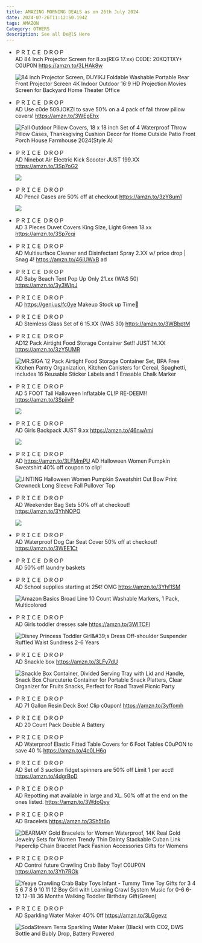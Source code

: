 ```yaml
---
title: AMAZING MORNING DEALS as on 26th July 2024
date: 2024-07-26T11:12:50.194Z
tags: AMAZON
Category: OTHERS
description: See all De@lS Here
---
```

* ＰＲＩＣＥ ＤＲＯＰ\
  AD
  84 Inch Projector Screen for 8.xx(REG 17.xx)
  C0DE:  20KQT1XY+ C0UP0N 
  https://amzn.to/3LHAk8w<!--StartFragment-->

  ![84 inch Projector Screen, DUYIKJ Foldable Washable Portable Rear Front Projector Screen 4K Indoor Outdoor 16:9 HD Projection Movies Screen for Backyard Home Theater Office](https://m.media-amazon.com/images/I/71DQN1mxXwL._AC_SX569_.jpg)
* ＰＲＩＣＥ ＤＲＯＰ\
  AD
  Use c0de 509JOKZI to save 50% on a 4 pack of fall throw pillow covers!
  https://amzn.to/3WEpEhx<!--StartFragment-->

  ![Fall Outdoor Pillow Covers, 18 x 18 inch Set of 4 Waterproof Throw Pillow Cases, Thanksgiving Cushion Decor for Home Outside Patio Front Porch House Farmhouse 2024(Style A)](https://m.media-amazon.com/images/I/71OypHp8sAL.__AC_SX300_SY300_QL70_FMwebp_.jpg)
* ＰＲＩＣＥ ＤＲＯＰ\
  AD
  Ninebot Air Electric Kick Scooter
  JUST 199.XX 
  https://amzn.to/3Sp7oG2<!--StartFragment-->

  ![](https://m.media-amazon.com/images/I/51F1-Gc5cTL._AC_SL1500_.jpg)
* ＰＲＩＣＥ ＤＲＯＰ\
  AD
  Pencil Cases are 50% off at checkout
  https://amzn.to/3zY8um1<!--StartFragment-->

  ![](https://m.media-amazon.com/images/I/51JeKGcX1aL._SR400,400_.jpg)
* ＰＲＩＣＥ ＤＲＯＰ\
  AD
  3 Pieces Duvet Covers King Size, Light Green
  18.xx
  https://amzn.to/3Sp7cqi
* ＰＲＩＣＥ ＤＲＯＰ\
  AD
  Multisurface Cleaner and Disinfectant Spray
  2.XX w/ price drop | Snag 4!
  https://amzn.to/46iUWxB    ad
* ＰＲＩＣＥ ＤＲＯＰ\
  AD
  Baby Beach Tent Pop Up 
  Only 21.xx (WAS 50)
  https://amzn.to/3y3WIpJ
* ＰＲＩＣＥ ＤＲＯＰ\
  AD
  https://geni.us/fc0ye
  Makeup Stock up Time💄
* ＰＲＩＣＥ ＤＲＯＰ\
  AD
  Stemless Glass Set of 6
  15.XX (WAS 30)
  https://amzn.to/3WBbptM
* ＰＲＩＣＥ ＤＲＯＰ\
  AD12 Pack Airtight Food Storage Container Set!!
  JUST 14.XX
  https://amzn.to/3zY5UMR<!--StartFragment-->

  ![MR.SIGA 12 Pack Airtight Food Storage Container Set, BPA Free Kitchen Pantry Organization, Kitchen Canisters for Cereal, Spaghetti, includes 16 Reusable Sticker Labels and 1 Erasable Chalk Marker](https://m.media-amazon.com/images/I/81vd9peujsL.__AC_SX300_SY300_QL70_FMwebp_.jpg)
* ＰＲＩＣＥ ＤＲＯＰ\
  AD
  5 FOOT Tall Halloween Inflatable
  CL!P RE-DEEM!! 
  https://amzn.to/3SpiivP<!--StartFragment-->

  ![](https://m.media-amazon.com/images/I/71apg8a+hLL._AC_SL1500_.jpg)
* ＰＲＩＣＥ ＤＲＯＰ\
  AD
  Girls Backpack
  JUST 9.xx 
  https://amzn.to/46nwAmi<!--StartFragment-->

  ![](https://m.media-amazon.com/images/I/71GJh7-vWvL._AC_SL1500_.jpg)
* ＰＲＩＣＥ ＤＲＯＰ\
  AD
  https://amzn.to/3LFMmPU     AD
  Halloween Women Pumpkin Sweatshirt
  40% off coupon to clip!<!--StartFragment-->

  ![JINTING Halloween Women Pumpkin Sweatshirt Cut Bow Print Crewneck Long Sleeve Fall Pullover Top](https://m.media-amazon.com/images/I/51c3ROJiulL._AC_SX342_.jpg)
* ＰＲＩＣＥ ＤＲＯＰ\
  AD
  Weekender Bag Sets 
  50% off at checkout!
  https://amzn.to/3YhNOPO<!--StartFragment-->

  ![](https://m.media-amazon.com/images/I/51m67PIW6lL._SR400,400_.jpg)
* ＰＲＩＣＥ ＤＲＯＰ\
  AD
  Waterproof Dog Car Seat Cover 
  50% off at checkout!
  https://amzn.to/3WEE1Ct
* ＰＲＩＣＥ ＤＲＯＰ\
  AD
  50% off 
  laundry baskets
* ＰＲＩＣＥ ＤＲＯＰ\
  AD
  School supplies starting at 25¢! OMG
  https://amzn.to/3Yhf1SM<!--StartFragment-->

  ![Amazon Basics Broad Line 10 Count Washable Markers, 1 Pack, Multicolored](https://m.media-amazon.com/images/I/61JvuXDj-gL._AC_UL320_.jpg)
* ＰＲＩＣＥ ＤＲＯＰ\
  AD
  Girls toddler dresses sale 
  https://amzn.to/3WlTCFl<!--StartFragment-->

  ![Disney Princess Toddler Girl\&#39;s Dress Off-shoulder Suspender Ruffled Waist Sundress 2-6 Years](https://m.media-amazon.com/images/I/61RTZ5F0DPL._AC_SX679_.jpg)
* ＰＲＩＣＥ ＤＲＯＰ\
  AD
  Snackle box 
  https://amzn.to/3LFy7dU<!--StartFragment-->

  ![Snackle Box Container, Divided Serving Tray with Lid and Handle, Snack Box Charcuterie Container for Portable Snack Platters, Clear Organizer for Fruits Snacks, Perfect for Road Travel Picnic Party](https://m.media-amazon.com/images/I/71MaQiA5uQL.__AC_SX300_SY300_QL70_FMwebp_.jpg)
* ＰＲＩＣＥ ＤＲＯＰ\
  AD
  71 Gallon Resin Deck Box! 
  Clip c0upon!
  https://amzn.to/3yffomh
* ＰＲＩＣＥ ＤＲＯＰ\
  AD
  20 Count Pack Double A Battery
* ＰＲＩＣＥ ＤＲＯＰ\
  AD
  Waterproof Elastic Fitted Table Covers for 6 Foot Tables
  C0uPON to save 40 %
  https://amzn.to/4c0LH6q
* ＰＲＩＣＥ ＤＲＯＰ\
  AD
  Set of 3 suction fidget spinners are 50% off 
  Limit 1 per acct!
  https://amzn.to/4dgrBpD
* ＰＲＩＣＥ ＤＲＯＰ\
  AD
  Repotting mat available in large and XL.
  50% off at the end on the ones listed. 
  https://amzn.to/3WdoQyy
* ＰＲＩＣＥ ＤＲＯＰ\
  AD
  Bracelets
  https://amzn.to/3Sh5t6n       <!--StartFragment-->

  ![DEARMAY Gold Bracelets for Women Waterproof, 14K Real Gold Jewelry Sets for Women Trendy Thin Dainty Stackable Cuban Link Paperclip Chain Bracelet Pack Fashion Accessories Gifts for Womens](https://m.media-amazon.com/images/I/61vy6xGdc4L._AC_SY500_.jpg)
* ＰＲＩＣＥ ＤＲＯＰ\
  AD
  Control future Crawling Crab Baby Toy!
  C0UP0N
  https://amzn.to/3Yh7ROk<!--StartFragment-->

  ![Yeaye Crawling Crab Baby Toys Infant - Tummy Time Toy Gifts for 3 4 5 6 7 8 9 10 11 12 Boy Girl with Learning Crawl System Music for 0-6 6-12 12-18 36 Months Walking Toddler Birthday Gift(Green)](https://m.media-amazon.com/images/I/61Se1NqYhiL.__AC_SX300_SY300_QL70_FMwebp_.jpg)
* ＰＲＩＣＥ ＤＲＯＰ\
  AD
  Sparkling Water Maker 
  4O% 0ff 
  https://amzn.to/3LGgevz<!--StartFragment-->

  ![SodaStream Terra Sparkling Water Maker (Black) with CO2, DWS Bottle and Bubly Drop, Battery Powered](https://m.media-amazon.com/images/I/61EQ2U8RT3L.__AC_SX300_SY300_QL70_FMwebp_.jpg)
